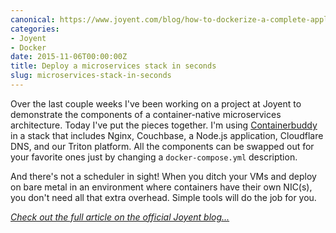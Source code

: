 ```yaml
---
canonical: https://www.joyent.com/blog/how-to-dockerize-a-complete-application
categories:
- Joyent
- Docker
date: 2015-11-06T00:00:00Z
title: Deploy a microservices stack in seconds
slug: microservices-stack-in-seconds
---
```


Over the last couple weeks I've been working on a project at Joyent to demonstrate the components of a container-native microservices architecture. Today I've put the pieces together. I'm using [Containerbuddy](https://github.com/joyent/containerbuddy) in a stack that includes Nginx, Couchbase, a Node.js application, Cloudflare DNS, and our Triton platform. All the components can be swapped out for your favorite ones just by changing a `docker-compose.yml` description.

And there's not a scheduler in sight! When you ditch your VMs and deploy on bare metal in an environment where containers have their own NIC(s), you don't need all that extra overhead. Simple tools will do the job for you.

*[Check out the full article on the official Joyent blog...](https://www.joyent.com/blog/how-to-dockerize-a-complete-application)*
